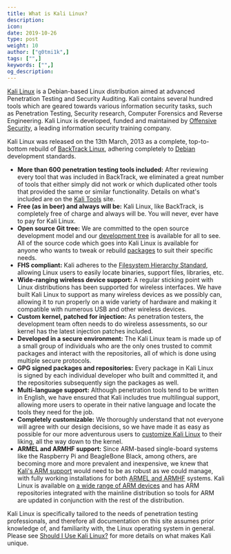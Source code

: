```yaml
---
title: What is Kali Linux?
description:
icon:
date: 2019-10-26
type: post
weight: 10
author: ["g0tmi1k",]
tags: ["",]
keywords: ["",]
og_description:
---
```


[Kali Linux](https://www.kali.org) is a Debian-based Linux distribution aimed at advanced Penetration Testing and Security Auditing. Kali contains several hundred tools which are geared towards various information security tasks, such as Penetration Testing, Security research, Computer Forensics and Reverse Engineering. Kali Linux is developed, funded and maintained by [Offensive Security](https://www.offensive-security.com), a leading information security training company.

Kali Linux was released on the 13th March, 2013 as a complete, top-to-bottom rebuild of [BackTrack Linux](https://www.backtrack-linux.org), adhering completely to [Debian](http://www.debian.org/) development standards.

* **More than 600 penetration testing tools included:** After reviewing every tool that was included in BackTrack, we eliminated a great number of tools that either simply did not work or which duplicated other tools that provided the same or similar functionality. Details on what's included are on the [Kali Tools](https://tools.kali.org) site.
* **Free (as in beer) and always will be:** Kali Linux, like BackTrack, is completely free of charge and always will be. You will never, ever have to pay for Kali Linux.
* **Open source Git tree:** We are committed to the open source development model and our [development tree](https://gitlab.com/kalilinux/) is available for all to see. All of the source code which goes into Kali Linux is available for anyone who wants to tweak or rebuild [packages](http://pkg.kali.org/) to suit their specific needs.
* **FHS compliant:** Kali adheres to the [Filesystem Hierarchy Standard](http://www.pathname.com/fhs/), allowing Linux users to easily locate binaries, support files, libraries, etc.
* **Wide-ranging wireless device support:** A regular sticking point with Linux distributions has been supported for wireless interfaces. We have built Kali Linux to support as many wireless devices as we possibly can, allowing it to run properly on a wide variety of hardware and making it compatible with numerous USB and other wireless devices.
* **Custom kernel, patched for injection:** As penetration testers, the development team often needs to do wireless assessments, so our kernel has the latest injection patches included.
* **Developed in a secure environment:** The Kali Linux team is made up of a small group of individuals who are the only ones trusted to commit packages and interact with the repositories, all of which is done using multiple secure protocols.
* **GPG signed packages and repositories:** Every package in Kali Linux is signed by each individual developer who built and committed it, and the repositories subsequently sign the packages as well.
* **Multi-language support:** Although penetration tools tend to be written in English, we have ensured that Kali includes true multilingual support, allowing more users to operate in their native language and locate the tools they need for the job.
* **Completely customizable:** We thoroughly understand that not everyone will agree with our design decisions, so we have made it as easy as possible for our more adventurous users to [customize Kali Linux](/docs/development/live-build-a-custom-kali-iso/) to their liking, all the way down to the kernel.
* **ARMEL and ARMHF support:** Since ARM-based single-board systems like the Raspberry Pi and BeagleBone Black, among others, are becoming more and more prevalent and inexpensive, we knew that [Kali's ARM support](/docs/introduction/kali-on-arm-a-bit-of-history/) would need to be as robust as we could manage, with fully working installations for both [ARMEL and ARMHF](http://en.wikipedia.org/wiki/ARM_architecture) systems. Kali Linux is available on [a wide range of ARM devices](/docs/arm/) and has ARM repositories integrated with the mainline distribution so tools for ARM are updated in conjunction with the rest of the distribution.

Kali Linux is specifically tailored to the needs of penetration testing professionals, and therefore all documentation on this site assumes prior knowledge of, and familiarity with, the Linux operating system in general. Please see [Should I Use Kali Linux?](/docs/introduction/should-i-use-kali-linux/) for more details on what makes Kali unique.
